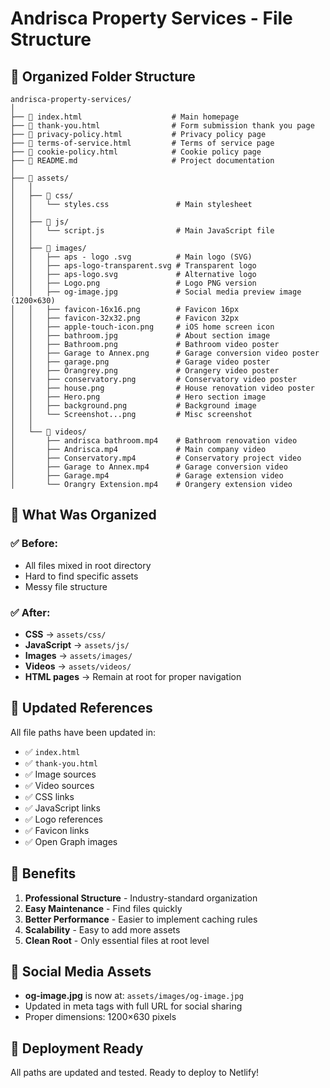 # Andrisca Property Services - File Structure

## 📁 Organized Folder Structure

```
andrisca-property-services/
│
├── 📄 index.html                    # Main homepage
├── 📄 thank-you.html                # Form submission thank you page
├── 📄 privacy-policy.html           # Privacy policy page
├── 📄 terms-of-service.html         # Terms of service page
├── 📄 cookie-policy.html            # Cookie policy page
├── 📄 README.md                     # Project documentation
│
├── 📁 assets/
│   │
│   ├── 📁 css/
│   │   └── styles.css               # Main stylesheet
│   │
│   ├── 📁 js/
│   │   └── script.js                # Main JavaScript file
│   │
│   ├── 📁 images/
│   │   ├── aps - logo .svg          # Main logo (SVG)
│   │   ├── aps-logo-transparent.svg # Transparent logo
│   │   ├── aps-logo.svg             # Alternative logo
│   │   ├── Logo.png                 # Logo PNG version
│   │   ├── og-image.jpg             # Social media preview image (1200×630)
│   │   ├── favicon-16x16.png        # Favicon 16px
│   │   ├── favicon-32x32.png        # Favicon 32px
│   │   ├── apple-touch-icon.png     # iOS home screen icon
│   │   ├── bathroom.jpg             # About section image
│   │   ├── Bathroom.png             # Bathroom video poster
│   │   ├── Garage to Annex.png      # Garage conversion video poster
│   │   ├── garage.png               # Garage video poster
│   │   ├── Orangrey.png             # Orangery video poster
│   │   ├── conservatory.png         # Conservatory video poster
│   │   ├── house.png                # House renovation video poster
│   │   ├── Hero.png                 # Hero section image
│   │   ├── background.png           # Background image
│   │   └── Screenshot...png         # Misc screenshot
│   │
│   └── 📁 videos/
│       ├── andrisca bathroom.mp4    # Bathroom renovation video
│       ├── Andrisca.mp4             # Main company video
│       ├── Conservatory.mp4         # Conservatory project video
│       ├── Garage to Annex.mp4      # Garage conversion video
│       ├── Garage.mp4               # Garage extension video
│       └── Orangry Extension.mp4    # Orangery extension video
```

## 📝 What Was Organized

### ✅ Before:
- All files mixed in root directory
- Hard to find specific assets
- Messy file structure

### ✅ After:
- **CSS** → `assets/css/`
- **JavaScript** → `assets/js/`
- **Images** → `assets/images/`
- **Videos** → `assets/videos/`
- **HTML pages** → Remain at root for proper navigation

## 🔗 Updated References

All file paths have been updated in:
- ✅ `index.html`
- ✅ `thank-you.html`
- ✅ Image sources
- ✅ Video sources
- ✅ CSS links
- ✅ JavaScript links
- ✅ Logo references
- ✅ Favicon links
- ✅ Open Graph images

## 🚀 Benefits

1. **Professional Structure** - Industry-standard organization
2. **Easy Maintenance** - Find files quickly
3. **Better Performance** - Easier to implement caching rules
4. **Scalability** - Easy to add more assets
5. **Clean Root** - Only essential files at root level

## 📱 Social Media Assets

- **og-image.jpg** is now at: `assets/images/og-image.jpg`
- Updated in meta tags with full URL for social sharing
- Proper dimensions: 1200×630 pixels

## 🎯 Deployment Ready

All paths are updated and tested. Ready to deploy to Netlify!

